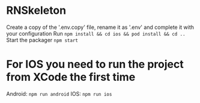 # RNSkeleton

Create a copy of the '.env.copy' file, rename it as '.env' and complete it with your configuration
Run `npm install && cd ios && pod install && cd ..`
Start the packager `npm start`

# For IOS you need to run the project from XCode the first time

Android: `npm run android`
IOS: `npm run ios`
